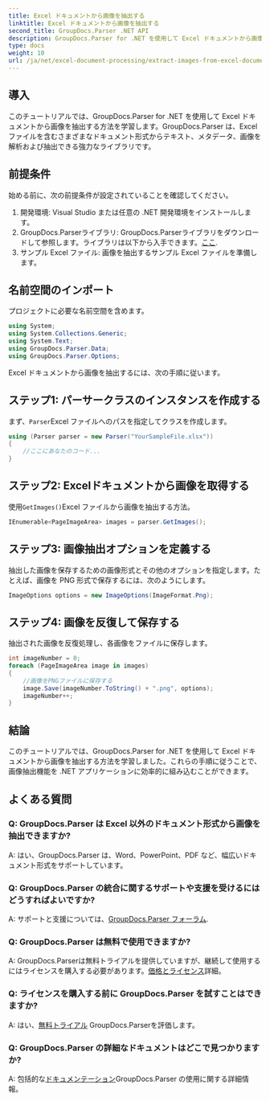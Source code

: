 ```yaml
---
title: Excel ドキュメントから画像を抽出する
linktitle: Excel ドキュメントから画像を抽出する
second_title: GroupDocs.Parser .NET API
description: GroupDocs.Parser for .NET を使用して Excel ドキュメントから画像を抽出する方法を学習します。コード例付きのステップバイステップ ガイドです。
type: docs
weight: 10
url: /ja/net/excel-document-processing/extract-images-from-excel-document/
---
```

## 導入
このチュートリアルでは、GroupDocs.Parser for .NET を使用して Excel ドキュメントから画像を抽出する方法を学習します。GroupDocs.Parser は、Excel ファイルを含むさまざまなドキュメント形式からテキスト、メタデータ、画像を解析および抽出できる強力なライブラリです。
## 前提条件
始める前に、次の前提条件が設定されていることを確認してください。
1. 開発環境: Visual Studio または任意の .NET 開発環境をインストールします。
2.  GroupDocs.Parserライブラリ: GroupDocs.Parserライブラリをダウンロードして参照します。ライブラリは以下から入手できます。[ここ](https://releases.groupdocs.com/parser/net/).
3. サンプル Excel ファイル: 画像を抽出するサンプル Excel ファイルを準備します。
## 名前空間のインポート
プロジェクトに必要な名前空間を含めます。
```csharp
using System;
using System.Collections.Generic;
using System.Text;
using GroupDocs.Parser.Data;
using GroupDocs.Parser.Options;
```
Excel ドキュメントから画像を抽出するには、次の手順に従います。
## ステップ1: パーサークラスのインスタンスを作成する
まず、`Parser`Excel ファイルへのパスを指定してクラスを作成します。
```csharp
using (Parser parser = new Parser("YourSampleFile.xlsx"))
{
    //ここにあなたのコード...
}
```
## ステップ2: Excelドキュメントから画像を取得する
使用`GetImages()`Excel ファイルから画像を抽出する方法。
```csharp
IEnumerable<PageImageArea> images = parser.GetImages();
```
## ステップ3: 画像抽出オプションを定義する
抽出した画像を保存するための画像形式とその他のオプションを指定します。たとえば、画像を PNG 形式で保存するには、次のようにします。
```csharp
ImageOptions options = new ImageOptions(ImageFormat.Png);
```
## ステップ4: 画像を反復して保存する
抽出された画像を反復処理し、各画像をファイルに保存します。
```csharp
int imageNumber = 0;
foreach (PageImageArea image in images)
{
    //画像をPNGファイルに保存する
    image.Save(imageNumber.ToString() + ".png", options);
    imageNumber++;
}
```
## 結論
このチュートリアルでは、GroupDocs.Parser for .NET を使用して Excel ドキュメントから画像を抽出する方法を学習しました。これらの手順に従うことで、画像抽出機能を .NET アプリケーションに効率的に組み込むことができます。

## よくある質問
### Q: GroupDocs.Parser は Excel 以外のドキュメント形式から画像を抽出できますか?
A: はい、GroupDocs.Parser は、Word、PowerPoint、PDF など、幅広いドキュメント形式をサポートしています。
### Q: GroupDocs.Parser の統合に関するサポートや支援を受けるにはどうすればよいですか?
 A: サポートと支援については、[GroupDocs.Parser フォーラム](https://forum.groupdocs.com/c/parser/17).
### Q: GroupDocs.Parser は無料で使用できますか?
 A: GroupDocs.Parserは無料トライアルを提供していますが、継続して使用するにはライセンスを購入する必要があります。[価格とライセンス](https://purchase.groupdocs.com/buy)詳細。
### Q: ライセンスを購入する前に GroupDocs.Parser を試すことはできますか?
 A: はい、[無料トライアル](https://releases.groupdocs.com/) GroupDocs.Parserを評価します。
### Q: GroupDocs.Parser の詳細なドキュメントはどこで見つかりますか?
 A: 包括的な[ドキュメンテーション](https://reference.groupdocs.com/parser/net/)GroupDocs.Parser の使用に関する詳細情報。